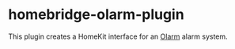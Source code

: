 # homebridge-olarm-plugin

This plugin creates a HomeKit interface for an [Olarm](https://olarm.co) alarm system.
